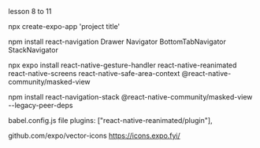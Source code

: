 lesson 8 to 11

npx create-expo-app 'project title'

npm install react-navigation
Drawer Navigator
BottomTabNavigator
StackNavigator

npx expo install react-native-gesture-handler react-native-reanimated react-native-screens react-native-safe-area-context @react-native-community/masked-view

npm install react-navigation-stack @react-native-community/masked-view --legacy-peer-deps

babel.config.js file
plugins: ["react-native-reanimated/plugin"],

github.com/expo/vector-icons
https://icons.expo.fyi/


